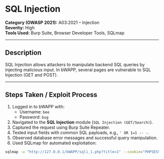 # SQL Injection

**Category (OWASP 2021):** A03:2021 – Injection  
**Severity:** High  
**Tools Used:** Burp Suite, Browser Developer Tools, SQLmap  

---

## Description
SQL Injection allows attackers to manipulate backend SQL queries by injecting malicious input. In bWAPP, several pages are vulnerable to SQL Injection (GET and POST).

---

## Steps Taken / Exploit Process
1. Logged in to bWAPP with:
   - Username: `bee`
   - Password: `bug`
2. Navigated to the **SQL Injection** module (`SQL Injection (GET/Search)`).
3. Captured the request using Burp Suite Repeater.
4. Tested input fields with common SQL payloads, e.g., `' OR 1=1 -- -`.
5. Observed database error messages and successful query manipulation.
6. Used SQLmap for automated exploitation:
```bash
sqlmap -u "http://127.0.0.1/bWAPP/sqli_1.php?title=1" --cookie="PHPSESSID=YOUR_SESSION_ID; security_level=0" --dbs
